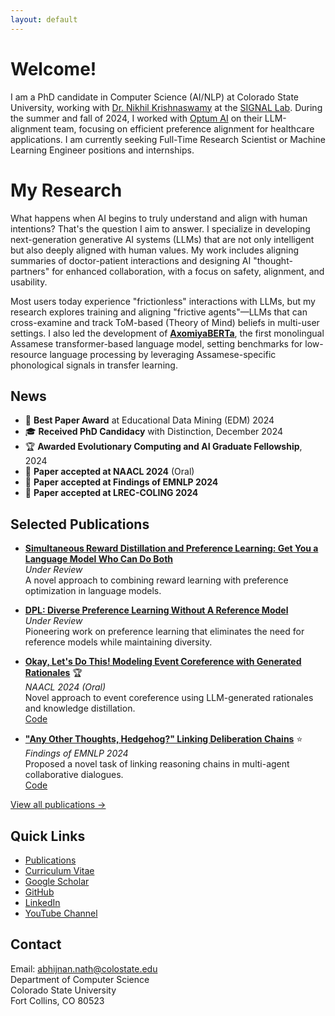 ```yaml
---
layout: default
---
```

# Welcome!
<div class="index-content">

I am a PhD candidate in Computer Science (AI/NLP) at Colorado State University, working with [Dr. Nikhil Krishnaswamy](https://www.nikhilkrishnaswamy.com/) at the [SIGNAL Lab](https://www.signallab.ai/people). During the summer and fall of 2024, I worked with [Optum AI](https://www.optumlabs.com/work/artificial-intelligence.html) on their LLM-alignment team, focusing on efficient preference alignment for healthcare applications. I am currently seeking Full-Time Research Scientist or Machine Learning Engineer positions and internships.

# My Research
What happens when AI begins to truly understand and align with human intentions? That's the question I aim to answer. I specialize in developing next-generation generative AI systems (LLMs) that are not only intelligent but also deeply aligned with human values. My work includes aligning summaries of doctor-patient interactions and designing AI "thought-partners" for enhanced collaboration, with a focus on safety, alignment, and usability. 

Most users today experience "frictionless" interactions with LLMs, but my research explores training and aligning "frictive agents"—LLMs that can cross-examine and track ToM-based (Theory of Mind) beliefs in multi-user settings. I also led the development of **[AxomiyaBERTa](https://aclanthology.org/2023.findings-acl.739/)**, the first monolingual Assamese transformer-based language model, setting benchmarks for low-resource language processing by leveraging Assamese-specific phonological signals in transfer learning.

## News
- 🎉 **Best Paper Award** at Educational Data Mining (EDM) 2024
- 🎓 **Received PhD Candidacy** with Distinction, December 2024
- 🏆 **Awarded Evolutionary Computing and AI Graduate Fellowship**, 2024
- 📝 **Paper accepted at NAACL 2024** (Oral)
- 📝 **Paper accepted at Findings of EMNLP 2024**
- 📝 **Paper accepted at LREC-COLING 2024**

## Selected Publications

* **[Simultaneous Reward Distillation and Preference Learning: Get You a Language Model Who Can Do Both](https://arxiv.org/pdf/2410.08458)**  
  *Under Review*  
  A novel approach to combining reward learning with preference optimization in language models.

* **[DPL: Diverse Preference Learning Without A Reference Model](https://drive.google.com/file/d/1dFI_N0zgXF4YkawaIJqqoyEKn2IU9xEO/view?usp=sharing)**  
  *Under Review*  
  Pioneering work on preference learning that eliminates the need for reference models while maintaining diversity.

* **[Okay, Let's Do This! Modeling Event Coreference with Generated Rationales](https://arxiv.org/pdf/2404.03196.pdf)** 🏆  
  *NAACL 2024 (Oral)*  
  Novel approach to event coreference using LLM-generated rationales and knowledge distillation.  
  [Code](https://github.com/csu-signal/llama_cdcr)

* **["Any Other Thoughts, Hedgehog?" Linking Deliberation Chains](https://www.nikhilkrishnaswamy.com/assets/docs/pdfs/EMNLP-2024-Nath.pdf)** ⭐  
  *Findings of EMNLP 2024*  
  Proposed a novel task of linking reasoning chains in multi-agent collaborative dialogues.  
  [Code](https://github.com/csu-signal/ProbingDelibration)

[View all publications →](publications)


## Quick Links
- [Publications](publications.md)
- [Curriculum Vitae](Nath_CV_Jan2025.pdf)
- [Google Scholar](https://scholar.google.com/citations?user=J9FdsyYAAAAJ&hl=en)
- [GitHub](https://github.com/AbhijnanNath)
- [LinkedIn](https://linkedin.com/in/abhijnan-nath-737727169)
- [YouTube Channel](https://www.youtube.com/@avign5291)

## Contact
Email: abhijnan.nath@colostate.edu  
Department of Computer Science  
Colorado State University  
Fort Collins, CO 80523

</div>
